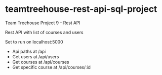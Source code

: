 # teamtreehouse-rest-api-sql-project

Team Treehouse Project 9 - Rest API

Rest API with list of courses and users

Set to run on localhost:5000
- Api paths at /api
- Get users at /api/users
- Get courses at /api/courses
- Get specific course at /api/courses/:id

